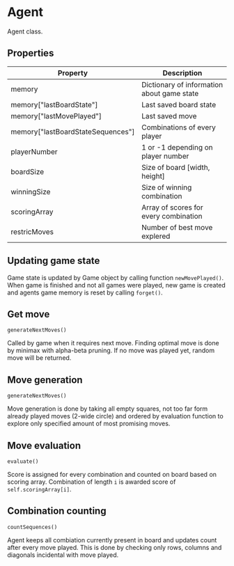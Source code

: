 # Agent
Agent class.

## Properties
| Property | Description |
| -------- | ----------- |
| memory   | Dictionary of information about game state |
| memory["lastBoardState"]   | Last saved board state |
| memory["lastMovePlayed"]   | Last saved move |
| memory["lastBoardStateSequences"]   | Combinations of every player |
| playerNumber   | 1 or -1 depending on player number |     
| boardSize   | Size of board [width, height] |
| winningSize   | Size of winning combination |
| scoringArray   | Array of scores for every combination |
| restricMoves   | Number of best move explered |

## Updating game state
Game state is updated by Game object by calling function `newMovePlayed()`. When game is finished and not all games were played, new game is created and agents game memory is reset by calling `forget()`.

## Get move
`generateNextMoves()`

Called by game when it requires next move. Finding optimal move is done by minimax with alpha-beta pruning. If no move was played yet, random move will be returned.

## Move generation
`generateNextMoves()`

Move generation is done by taking all empty squares, not too far form already played moves (2-wide circle) and ordered by evaluation function to explore only specified amount of most promising moves.

## Move evaluation

`evaluate()`

Score is assigned for every combination and counted on board based on scoring array. Combination of length `i` is awarded score of `self.scoringArray[i]`.


## Combination counting

`countSequences()`

Agent keeps all combiation currently present in board and updates count after every move played. This is done by checking only rows, columns and diagonals incidental with move played.